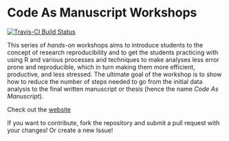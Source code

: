 # Code As Manuscript Workshops

[![Travis-CI Build Status](https://travis-ci.org/.svg?branch=master)](https://travis-ci.org/)

This series of *hands-on* workshops aims to introduce students to the concept of
research reproducibility and to get the students practicing with using R and
various processes and techniques to make analyses less error prone and
reproducible, which in turn making them more efficient, productive, and less stressed.
The ultimate goal of the workshop is to show how to reduce the number of steps
needed to go from the initial data analysis to the final written manuscript or
thesis (hence the name *Code As Manuscript*).

Check out the [website](http://codeasmanuscript.org)

If you want to contribute, fork the repository and submit a pull request with 
your changes! Or create a new Issue!
